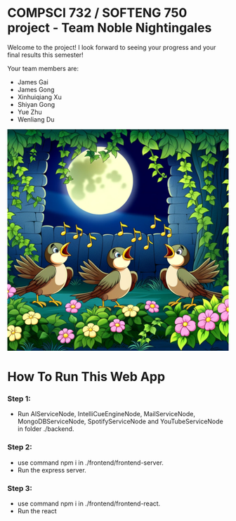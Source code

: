 # COMPSCI 732 / SOFTENG 750 project - Team Noble Nightingales

Welcome to the project! I look forward to seeing your progress and your final results this semester!

Your team members are:
- James Gai
- James Gong
- Xinhuiqiang Xu
- Shiyan Gong
- Yue Zhu
- Wenliang Du

![](./group-image/Noble%20Nightingales.webp)

# How To Run This Web App
### Step 1:
- Run AIServiceNode, IntelliCueEngineNode, MailServiceNode, MongoDBServiceNode, SpotifyServiceNode and YouTubeServiceNode in folder ./backend.
### Step 2:
- use command npm i in ./frontend/frontend-server.
- Run the express server.
### Step 3:
- use command npm i in ./frontend/frontend-react.
- Run the react
